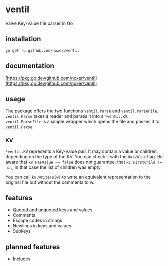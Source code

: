 # ventil
Valve Key-Value file parser in Go

## installation
`go get -u github.com/noxer/ventil`

## documentation
[https://pkg.go.dev/github.com/noxer/ventil](https://pkg.go.dev/github.com/noxer/ventil)

## usage
The package offers the two functions `ventil.Parse` and `ventil.ParseFile`. `ventil.Parse` takes a reader and parses it into a `*ventil.KV`. `ventil.ParseFile` is a simple wrapper which opens the file and passes it to `ventil.Parse`.

### KV
`*ventil.KV` represents a Key-Value pair. It may contain a value or children, depending on the type of the KV. You can check it with the `HasValue` flag. Be aware that `kv.HasValue == false` does not guarantee, that `kv.FirstChild != nil`, in that case the list of children was empty.

You can call `kv.WriteTo(w)` to write an equivalent representation to the original file but without the comments to w.

## features
* Quoted and unquoted keys and values
* Comments
* Escape codes in strings
* Newlines in keys and values
* Subkeys

## planned features
* Includes
